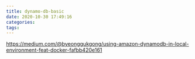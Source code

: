 ```yaml
---
title: dynamo-db-basic
date: 2020-10-30 17:49:16
categories:
tags:
---
```


https://medium.com/@byeonggukgong/using-amazon-dynamodb-in-local-environment-feat-docker-fafbb420e161


